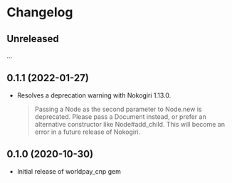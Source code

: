 # Changelog

## Unreleased

...

## 0.1.1 (2022-01-27)

* Resolves a deprecation warning with Nokogiri 1.13.0.
  > Passing a Node as the second parameter to Node.new is deprecated. Please pass a Document instead, or prefer an alternative constructor like Node#add_child. This will become an error in a future release of Nokogiri.

## 0.1.0 (2020-10-30)

* Initial release of worldpay_cnp gem
